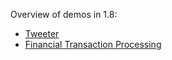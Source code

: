 Overview of demos in 1.8:

* [Tweeter](tweeter/) 
* [Financial Transaction Processing](fd-fintrans/)